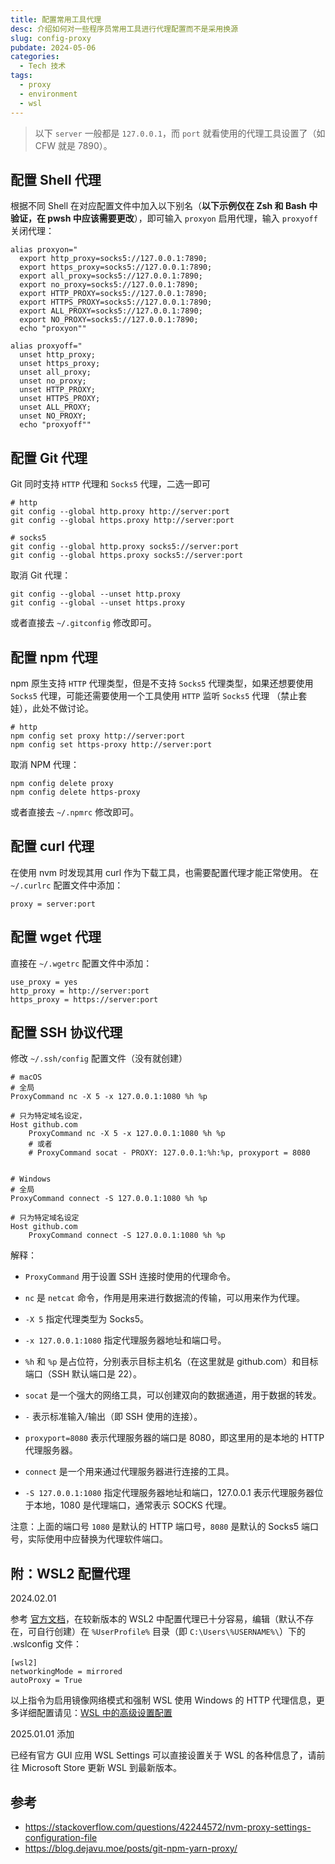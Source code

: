 ```yaml
---
title: 配置常用工具代理
desc: 介绍如何对一些程序员常用工具进行代理配置而不是采用换源
slug: config-proxy
pubdate: 2024-05-06
categories:
  - Tech 技术
tags:
  - proxy
  - environment
  - wsl
---
```


> 以下 `server` 一般都是 `127.0.0.1`，而 `port` 就看使用的代理工具设置了（如 CFW 就是 7890）。

## 配置 Shell 代理

根据不同 Shell 在对应配置文件中加入以下别名（**以下示例仅在 Zsh 和 Bash 中验证，在 pwsh 中应该需要更改**），即可输入 `proxyon` 启用代理，输入 `proxyoff` 关闭代理：

```shell
alias proxyon="
  export http_proxy=socks5://127.0.0.1:7890;
  export https_proxy=socks5://127.0.0.1:7890;
  export all_proxy=socks5://127.0.0.1:7890;
  export no_proxy=socks5://127.0.0.1:7890;
  export HTTP_PROXY=socks5://127.0.0.1:7890;
  export HTTPS_PROXY=socks5://127.0.0.1:7890;
  export ALL_PROXY=socks5://127.0.0.1:7890;
  export NO_PROXY=socks5://127.0.0.1:7890;
  echo "proxyon""

alias proxyoff="
  unset http_proxy;
  unset https_proxy;
  unset all_proxy;
  unset no_proxy;
  unset HTTP_PROXY;
  unset HTTPS_PROXY;
  unset ALL_PROXY;
  unset NO_PROXY;
  echo "proxyoff""
```

## 配置 Git 代理

Git 同时支持 `HTTP` 代理和 `Socks5` 代理，二选一即可

```shell
# http
git config --global http.proxy http://server:port
git config --global https.proxy http://server:port

# socks5
git config --global http.proxy socks5://server:port
git config --global https.proxy socks5://server:port
```

取消 Git 代理：

```shell
git config --global --unset http.proxy
git config --global --unset https.proxy
```

或者直接去 `~/.gitconfig` 修改即可。

## 配置 npm 代理

npm 原生支持 `HTTP` 代理类型，但是不支持 `Socks5` 代理类型，如果还想要使用 `Socks5` 代理，可能还需要使用一个工具使用 `HTTP` 监听 `Socks5` 代理 （禁止套娃），此处不做讨论。

```shell
# http
npm config set proxy http://server:port
npm config set https-proxy http://server:port
```

取消 NPM 代理：

```shell
npm config delete proxy
npm config delete https-proxy
```

或者直接去 `~/.npmrc` 修改即可。

## 配置 curl 代理

在使用 nvm 时发现其用 curl 作为下载工具，也需要配置代理才能正常使用。
在 `~/.curlrc` 配置文件中添加：

```shell
proxy = server:port
```

## 配置 wget 代理

直接在 `~/.wgetrc` 配置文件中添加：

```shell
use_proxy = yes
http_proxy = http://server:port
https_proxy = https://server:port
```

## 配置 SSH 协议代理

修改 `~/.ssh/config` 配置文件（没有就创建）

```shell
# macOS
# 全局
ProxyCommand nc -X 5 -x 127.0.0.1:1080 %h %p

# 只为特定域名设定，
Host github.com
    ProxyCommand nc -X 5 -x 127.0.0.1:1080 %h %p
    # 或者
    # ProxyCommand socat - PROXY: 127.0.0.1:%h:%p, proxyport = 8080


# Windows
# 全局
ProxyCommand connect -S 127.0.0.1:1080 %h %p

# 只为特定域名设定
Host github.com
    ProxyCommand connect -S 127.0.0.1:1080 %h %p
```

解释：

- `ProxyCommand` 用于设置 SSH 连接时使用的代理命令。
- `nc` 是 `netcat` 命令，作用是用来进行数据流的传输，可以用来作为代理。
- `-X 5` 指定代理类型为 Socks5。
- `-x 127.0.0.1:1080` 指定代理服务器地址和端口号。
- `%h` 和 `%p` 是占位符，分别表示目标主机名（在这里就是 github.com）和目标端口（SSH 默认端口是 22）。

- `socat` 是一个强大的网络工具，可以创建双向的数据通道，用于数据的转发。
- `-` 表示标准输入/输出（即 SSH 使用的连接）。
- `proxyport=8080` 表示代理服务器的端口是 8080，即这里用的是本地的 HTTP 代理服务器。

- `connect` 是一个用来通过代理服务器进行连接的工具。
- `-S 127.0.0.1:1080` 指定代理服务器地址和端口，127.0.0.1 表示代理服务器位于本地，1080 是代理端口，通常表示 SOCKS 代理。

注意：上面的端口号 `1080` 是默认的 HTTP 端口号，`8080` 是默认的 Socks5 端口号，实际使用中应替换为代理软件端口。

## 附：WSL2 配置代理

2024.02.01

参考 [官方文档](https://learn.microsoft.com/zh-cn/windows/wsl/networking)，在较新版本的 WSL2 中配置代理已十分容易，编辑（默认不存在，可自行创建）在 `%UserProfile%` 目录（即 `C:\Users\%USERNAME%\`）下的 .wslconfig 文件：

```text
[wsl2]
networkingMode = mirrored
autoProxy = True
```

以上指令为启用镜像网络模式和强制 WSL 使用 Windows 的 HTTP 代理信息，更多详细配置请见：[WSL 中的高级设置配置](https://learn.microsoft.com/zh-cn/windows/wsl/wsl-config)

2025.01.01 添加

已经有官方 GUI 应用 WSL Settings 可以直接设置关于 WSL 的各种信息了，请前往 Microsoft Store 更新 WSL 到最新版本。

## 参考

- <https://stackoverflow.com/questions/42244572/nvm-proxy-settings-configuration-file>
- <https://blog.dejavu.moe/posts/git-npm-yarn-proxy/>
